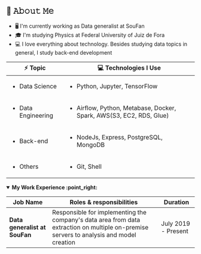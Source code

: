 ## :book: 𝙰𝚋𝚘𝚞𝚝 𝙼𝚎
- 🖥 I'm currently working as Data generalist at SouFan
- 🎓 I'm studying Physics at Federal University of Juiz de Fora
- 💻 I love everything about technology. Besides studying data topics in general, I study back-end development

 | ⚡ Topic |  :computer: Technologies I Use |
 | ----- | ----- |
 | <ul><li>Data Science</li></ul>      |  <ul><li>Python, Jupyter, TensorFlow </li></ul>|
 | <ul><li>Data Engineering</li></ul>  |  <ul><li>Airflow, Python, Metabase, Docker, Spark, AWS(S3, EC2, RDS, Glue) </li></ul>|
 | <ul><li>Back-end</li></ul>          |  <ul><li>NodeJs, Express, PostgreSQL, MongoDB</li></ul>|  
 | <ul><li>Others</li></ul>            |  <ul><li>Git, Shell</li></ul>|
 
 <details open>
<summary><b> My Work Experience :point_right: </b></summary>
<table>
  <thead>
    <tr>
      <th>Job Name</th>
      <th>Roles & responsibilities</th>
      <th>Duration</th>
    </tr>
  </thead>
  <tbody>
    <tr>
      <td><b>Data generalist at SouFan</b></td>
      <td>Responsible for implementing the company's data area from data extraction on multiple on-premise servers to analysis and model creation</td>
      <td>July 2019 - Present</td>
    </tr>
  </tbody>
</table>
</details>
